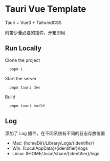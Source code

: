 
# Tauri Vue Template
Tauri + Vue3 + TailwindCSS

附带少量必要的插件，开箱即用



## Run Locally

Clone the project


```bash
  pnpm i
```

Start the server

```bash
  pnpm tauri dev
```

Build

```bash
  pnpm tauri build
```



## Log

添加了 Log 插件，在不同系统有不同的日志存放位置

- Mac: {homeDir}/Library/Logs/{identifier}
- Win: {LocalAppData}/{identifier}/logs
- Linux: $HOME/.local/share/{identifier}/logs
